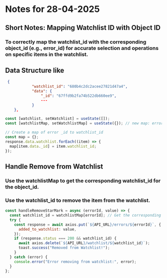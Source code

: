 ﻿# Notes for 28-04-2025

## Short Notes: Mapping Watchlist ID with Object ID

### To correctly map the watchlist_id with the corresponding object_id (e.g., error_id) for accurate selection and operations on specific items in the watchlist.

## Data Structure like

```json
 {
            "watchlist_id": "680b4c2dc2acee27821d47a4",
            "data": {
                "_id": "67ffd9b2fa74b522db660ee9",
                ---
            }
    },
```

```javascript
const [watchlist, setWatchlist] = useState([]);
const [watchlistMap, setWatchlistMap] = useState({}); // new map: error_id => watchlist_id

// Create a map of error _id to watchlist_id
const map = {};
response.data.watchlist.forEach((item) => {
  map[item.data._id] = item.watchlist_id;
});
```

## Handle Remove from Watchlist

### Use the watchlistMap to get the corresponding watchlist_id for the object_id.

### Use the watchlist_id to remove the item from the watchlist.

```javascript
const handleRemoveStarMark = async (errorId, value) => {
  const watchlist_id = watchlistMap[errorId]; // Get the corresponding watchlist_id
  try {
    const response = await axios.put(`${API_URL}/errors/${errorId}`, {
      added_to_watchlist: value,
    });
    if (response.status === 200 && watchlist_id) {
      await axios.delete(`${API_URL}/watchlist/${watchlist_id}`);
      toast.success("Removed from Watchlist!");
    }
  } catch (error) {
    console.error("Error removing from watchlist:", error);
  }
};
```
